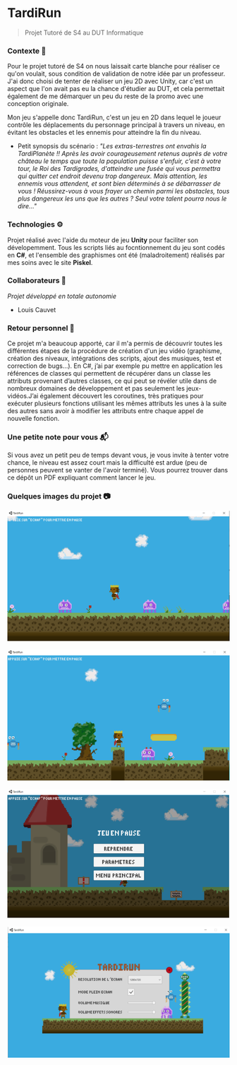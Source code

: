 # TardiRun

> Projet Tutoré de S4 au DUT Informatique
### Contexte 💬
Pour le projet tutoré de S4 on nous laissait carte blanche pour réaliser ce qu'on voulait, sous condition de validation de notre idée par un professeur. J'ai donc choisi de tenter de réaliser un jeu 2D avec Unity, car c'est un aspect que l'on avait pas eu la chance d'étudier au DUT, et cela permettait également de me démarquer un peu du reste de la promo avec une conception originale.

Mon jeu s'appelle donc TardiRun, c'est un jeu en 2D dans lequel le joueur contrôle les déplacements du personnage principal à travers un niveau, en évitant les obstacles et les ennemis pour atteindre la fin du niveau. </br>
- Petit synopsis du scénario : *"Les extras-terrestres ont envahis la TardiPlanète !! Après les avoir courageusement retenus auprès de votre château le temps que toute la population puisse s'enfuir, c'est à votre tour, le Roi des Tardigrades, d'atteindre une fusée qui vous permettra qui quitter cet endroit devenu trop dangereux. Mais attention, les ennemis vous attendent, et sont bien déterminés à se débarrasser de vous ! Réussirez-vous à vous frayer un chemin parmi les obstacles, tous plus dangereux les uns que les autres ? Seul votre talent pourra nous le dire..."*

### Technologies ⚙️
Projet réalisé avec l'aide du moteur de jeu **Unity** pour faciliter son dévelopemment. Tous les scripts liés au focntionnement du jeu sont codés en **C#**, et l'ensemble des graphismes ont été (maladroitement) réalisés par mes soins avec le site **Piskel**.

### Collaborateurs 👥
*Projet développé en totale autonomie*
- Louis Cauvet

### Retour personnel 💭
Ce projet m'a beaucoup apporté, car il m'a permis de découvrir toutes les différentes étapes de la procédure de création d'un jeu vidéo (graphisme, création des niveaux, intégrations des scripts, ajout des musiques, test et correction de bugs...). En C#, j’ai par exemple pu mettre en application les références de classes qui permettent de récupérer dans un classe les attributs provenant d’autres classes, ce qui peut se révéler utile dans de nombreux domaines de développement et pas seulement les jeux-vidéos.J’ai également découvert les coroutines, très pratiques pour exécuter plusieurs fonctions utilisant les mêmes attributs les unes à la suite des autres sans avoir à modifier les attributs entre chaque appel de nouvelle fonction.

### Une petite note pour vous :mailbox_with_mail:
Si vous avez un petit peu de temps devant vous, je vous invite à tenter votre chance, le niveau est assez court mais la difficulté est ardue (peu de personnes peuvent se vanter de l'avoir terminé). Vous pourrez trouver dans ce dépôt un PDF expliquant comment lancer le jeu.


### Quelques images du projet 📷
![image du projet 1](https://github.com/Louis-Cauvet/TardiRun/blob/main/Images/Capture1.PNG)
</br></br>
![image du projet 2](https://github.com/Louis-Cauvet/TardiRun/blob/main/Images/Capture2.PNG)
</br></br>
![image du projet 3](https://github.com/Louis-Cauvet/TardiRun/blob/main/Images/Capture3.PNG)
</br></br>
![image du projet 4](https://github.com/Louis-Cauvet/TardiRun/blob/main/Images/Capture4.PNG)
